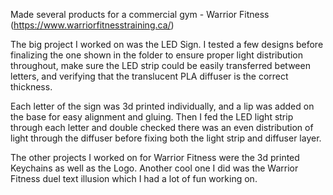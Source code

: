 Made several products for a commercial gym - Warrior Fitness (https://www.warriorfitnesstraining.ca/)

The big project I worked on was the LED Sign. I tested a few designs before finalizing the one shown in the folder to ensure proper light distribution throughout, make sure the LED strip could be easily transferred between letters, and verifying that the translucent PLA diffuser is the correct thickness. 

Each letter of the sign was 3d printed individually, and a lip was added on the base for easy alignment and gluing. Then I fed the LED light strip through each letter and double checked there was an even distribution of light through the diffuser before fixing both the light strip and diffuser layer. 

The other projects I worked on for Warrior Fitness were the 3d printed Keychains as well as the Logo. Another cool one I did was the Warrior Fitness duel text illusion which I had a lot of fun working on. 
